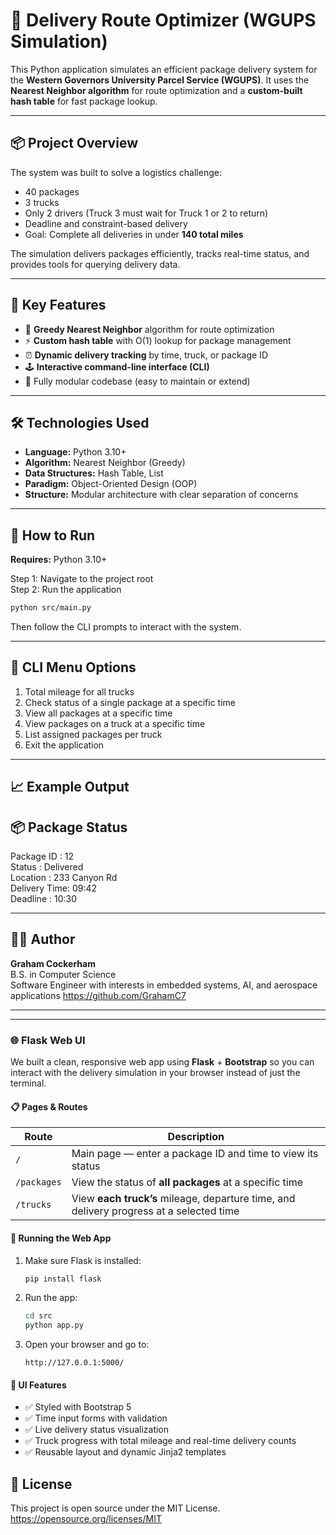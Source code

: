 # 🚚 Delivery Route Optimizer (WGUPS Simulation)

This Python application simulates an efficient package delivery system for the **Western Governors University Parcel Service (WGUPS)**. It uses the **Nearest Neighbor algorithm** for route optimization and a **custom-built hash table** for fast package lookup.

---

## 📦 Project Overview

The system was built to solve a logistics challenge:

- 40 packages  
- 3 trucks  
- Only 2 drivers (Truck 3 must wait for Truck 1 or 2 to return)  
- Deadline and constraint-based delivery  
- Goal: Complete all deliveries in under **140 total miles**

The simulation delivers packages efficiently, tracks real-time status, and provides tools for querying delivery data.

---

## 🧠 Key Features

- 🔄 **Greedy Nearest Neighbor** algorithm for route optimization  
- ⚡ **Custom hash table** with O(1) lookup for package management  
- ⏰ **Dynamic delivery tracking** by time, truck, or package ID  
- 🕹️ **Interactive command-line interface (CLI)**  
- 🧪 Fully modular codebase (easy to maintain or extend)

---

## 🛠️ Technologies Used

- **Language:** Python 3.10+
- **Algorithm:** Nearest Neighbor (Greedy)
- **Data Structures:** Hash Table, List
- **Paradigm:** Object-Oriented Design (OOP)
- **Structure:** Modular architecture with clear separation of concerns

---

## 🚀 How to Run

**Requires:** Python 3.10+

Step 1: Navigate to the project root  
Step 2: Run the application

```bash
python src/main.py
```

Then follow the CLI prompts to interact with the system.

---

## 🧪 CLI Menu Options

1. Total mileage for all trucks  
2. Check status of a single package at a specific time  
3. View all packages at a specific time  
4. View packages on a truck at a specific time  
5. List assigned packages per truck  
6. Exit the application

---

## 📈 Example Output

📦 Package Status  
------------------------------  
Package ID   : 12  
Status       : Delivered  
Location     : 233 Canyon Rd  
Delivery Time: 09:42  
Deadline     : 10:30  

---

## 👨‍💻 Author

**Graham Cockerham**  
B.S. in Computer Science  
Software Engineer with interests in embedded systems, AI, and aerospace applications
https://github.com/GrahamC7

---


---

### 🌐 Flask Web UI

We built a clean, responsive web app using **Flask** + **Bootstrap** so you can interact with the delivery simulation in your browser instead of just the terminal.

#### 📋 Pages & Routes

| Route         | Description |
|---------------|-------------|
| `/`           | Main page — enter a package ID and time to view its status |
| `/packages`   | View the status of **all packages** at a specific time |
| `/trucks`     | View **each truck’s** mileage, departure time, and delivery progress at a selected time |

#### 🚀 Running the Web App

1. Make sure Flask is installed:
   ```bash
   pip install flask
   ```

2. Run the app:
   ```bash
   cd src
   python app.py
   ```

3. Open your browser and go to:
   ```
   http://127.0.0.1:5000/
   ```

#### 📸 UI Features

- ✅ Styled with Bootstrap 5
- ✅ Time input forms with validation
- ✅ Live delivery status visualization
- ✅ Truck progress with total mileage and real-time delivery counts
- ✅ Reusable layout and dynamic Jinja2 templates


## 📄 License

This project is open source under the MIT License.  
https://opensource.org/licenses/MIT